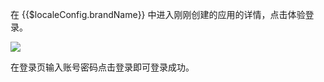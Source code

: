 <IntegrationDetailCard title="体验登录">

在 {{$localeConfig.brandName}} 中进入刚刚创建的应用的详情，点击体验登录。

![](~@imagesZhCn/integration/eolinker/3-1.png)

在登录页输入账号密码点击登录即可登录成功。

</IntegrationDetailCard>

